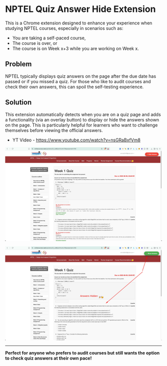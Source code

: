 # NPTEL Quiz Answer Hide Extension

This is a Chrome extension designed to enhance your experience when studying NPTEL courses, especially in scenarios such as:
- You are taking a self-paced course,
- The course is over, or
- The course is on Week x+3 while you are working on Week x.

## Problem

NPTEL typically displays quiz answers on the page after the due date has passed or if you missed a quiz. For those who like to audit courses and check their own answers, this can spoil the self-testing experience.

## Solution

This extension automatically detects when you are on a quiz page and adds a functionality (via an overlay button) to display or hide the answers shown on the page. This is particularly helpful for learners who want to challenge themselves before viewing the official answers.

- YT Video - https://www.youtube.com/watch?v=nsGRaBxfVm8

![](./ss_1.jpg)

![](./ss_2.jpg)

---

**Perfect for anyone who prefers to audit courses but still wants the option to check quiz answers at their own pace!**
